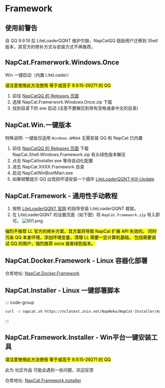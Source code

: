 # Framework
## 使用前警告
自 QQ 9.9.19 后 LiteLoaderQQNT 维护欠缺，NapCatQQ 鼓励用户迁移到 Shell 版本，其官方的修补方式与安装方式不再推荐。

## NapCat.Framerwork.Windows.Once <Badge type="tip" text="recommend" />
Win 一键启动（内置 LiteLoader）

<mark>请注意使用此方法使用 等于或高于 9.9.15-29271 的 QQ</mark>
1. 前往 [NapCatQQ 的 Releases 页面](https://github.com/NapNeko/NapCatQQ/releases)
2. 选择 NapCat.Framerwork.Windows.Once.zip 下载
3. 找到目录下的 exe 启动 (注意不要解压到带有空格或者中文的目录)

## NapCat.Win.一键版本 <Badge type="tip" text="recommend" />
特殊说明: 一键版仅适用 ```Windows.AMD64``` 无需安装 QQ 和 NapCat 已内置

1. 前往 [NapCatQQ 的 Releases 页面](https://github.com/NapNeko/NapCatQQ/releases) 下载 NapCat.Shell.Windows.Framework.zip 有头绿色版本解压
2. 点击 NapCatInstaller.exe 等待自动化配置
3. 进去 NapCat.XXXX.Framework 目录
4. 启动 NapCatWinBootMain.exe
5. 如果频繁提示 QQ 出现损坏请安装一个插件 [LiteLoaderQQNT-Kill-Update](https://github.com/xh321/LiteLoaderQQNT-Kill-Update)

## NapCat.Framework - 通用性手动教程  <Badge type="tip" text="recommend" />

1. 按照 [LiteLoaderQQNT 官网](https://liteloaderqqnt.github.io/) 的指导安装 LiteLoaderQQNT 框架。
2. 在 LiteLoaderQQNT 的设置页面（如下图）将 `NapCat.Framework.zip` 导入即可。
![ll01.png](/assets/boot/BootWay01/ll01.png)

<mark>
强烈不推荐 LL 官方的修补方案，其方案将导致 NapCat 扩展 API 失效的。
同时污染 QQ 本身环境，添加环境变量，清理 LL 需要一定计算机基础。
包括需要调试 QQ 的用户，强烈推荐 once 或者绿色版本。</mark>

## NapCat.Docker.Framework - Linux 容器化部署 <Badge type="tip" text="recommend" />

仓库地址: [NapCat.Docker.Framework](https://github.com/NapNeko/NapCat.Docker.Framework)

## NapCat.Installer - Linux 一键部署脚本 <Badge type="tip" text="recommend" />

::: code-group

```bash [NapCat]
curl -o napcat.sh https://nclatest.znin.net/NapNeko/NapCat-Installer/main/script/install.framework.sh && sudo bash napcat.sh
```

:::
## NapCat.Framework.Installer - Win平台一键安装工具  <Badge type="warning" text="dont use" />
<mark>请注意使用此方法使用 等于或高于 9.9.15-29271 的 QQ</mark>

此为 社区作品 可能会遇到一些问题，欢迎反馈

仓库地址: [NapCat.Framework.installer](https://github.com/NapNeko/NapCat-Installer)